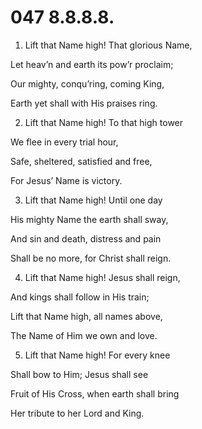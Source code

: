 # 047 8.8.8.8.

1.  Lift that Name high! That glorious Name,

Let heav’n and earth its pow’r proclaim;

Our mighty, conqu’ring, coming King,

Earth yet shall with His praises ring.

2.  Lift that Name high! To that high tower

We flee in every trial hour,

Safe, sheltered, satisfied and free,

For Jesus’ Name is victory.

3.  Lift that Name high! Until one day

His mighty Name the earth shall sway,

And sin and death, distress and pain

Shall be no more, for Christ shall reign.

4.  Lift that Name high! Jesus shall reign,

And kings shall follow in His train;

Lift that Name high, all names above,

The Name of Him we own and love.

5.  Lift that Name high! For every knee

Shall bow to Him; Jesus shall see

Fruit of His Cross, when earth shall bring

Her tribute to her Lord and King.

